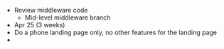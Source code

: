 * Review middleware code
	* Mid-level middleware branch
* Apr 25 (3 weeks)
* Do a phone landing page only, no other features for the landing page 
* 